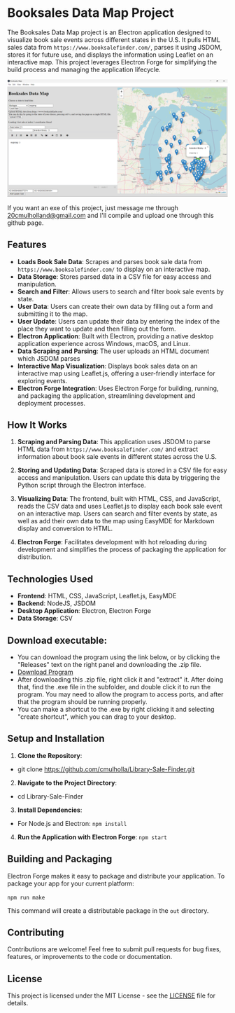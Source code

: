 # Booksales Data Map Project

The Booksales Data Map project is an Electron application designed to visualize book sale events across different states in the U.S. It pulls HTML sales data from `https://www.booksalefinder.com/`, parses it using JSDOM, stores it for future use, and displays the information using Leaflet on an interactive map. This project leverages Electron Forge for simplifying the build process and managing the application lifecycle.

![Example of all Michigan book sales shown in app](./image.png)

If you want an exe of this project, just message me through 20cmulholland@gmail.com and I'll compile and upload one through this github page.

## Features

- **Loads Book Sale Data**: Scrapes and parses book sale data from `https://www.booksalefinder.com/` to display on an interactive map.
- **Data Storage**: Stores parsed data in a CSV file for easy access and manipulation.
- **Search and Filter**: Allows users to search and filter book sale events by state.
- **User Data**: Users can create their own data by filling out a form and submitting it to the map.
- **User Update**: Users can update their data by entering the index of the place they want to update and then filling out the form.
- **Electron Application**: Built with Electron, providing a native desktop application experience across Windows, macOS, and Linux.
- **Data Scraping and Parsing**: The user uploads an HTML document which JSDOM parses
- **Interactive Map Visualization**: Displays book sales data on an interactive map using Leaflet.js, offering a user-friendly interface for exploring events.
- **Electron Forge Integration**: Uses Electron Forge for building, running, and packaging the application, streamlining development and deployment processes.

## How It Works

1. **Scraping and Parsing Data**: This application uses JSDOM to parse HTML data from `https://www.booksalefinder.com/` and extract information about book sale events in different states across the U.S.

2. **Storing and Updating Data**: Scraped data is stored in a CSV file for easy access and manipulation. Users can update this data by triggering the Python script through the Electron interface.

3. **Visualizing Data**: The frontend, built with HTML, CSS, and JavaScript, reads the CSV data and uses Leaflet.js to display each book sale event on an interactive map. Users can search and filter events by state, as well as add their own data to the map using EasyMDE for Markdown display and conversion to HTML.

4. **Electron Forge**: Facilitates development with hot reloading during development and simplifies the process of packaging the application for distribution.

## Technologies Used

- **Frontend**: HTML, CSS, JavaScript, Leaflet.js, EasyMDE
- **Backend**: NodeJS, JSDOM
- **Desktop Application**: Electron, Electron Forge
- **Data Storage**: CSV

## Download executable:
- You can download the program using the link below, or by clicking the "Releases" text on the right panel and downloading the .zip file.
- [Download Program](https://github.com/cmulholla/Library-Sale-Finder/releases/download/release/library-sale-finder-win32-x64.zip)
- After downloading this .zip file, right click it and "extract" it. After doing that, find the .exe file in the subfolder, and double click it to run the program. You may need to allow the program to access ports, and after that the program should be running properly.
- You can make a shortcut to the .exe by right clicking it and selecting "create shortcut", which you can drag to your desktop.

## Setup and Installation

1. **Clone the Repository**:
  - git clone https://github.com/cmulholla/Library-Sale-Finder.git

2. **Navigate to the Project Directory**:
  - cd Library-Sale-Finder
3. **Install Dependencies**:
  - For Node.js and Electron:
  ```npm install```
4. **Run the Application with Electron Forge**:
```npm start```
  
## Building and Packaging

Electron Forge makes it easy to package and distribute your application. To package your app for your current platform:

```npm run make```

This command will create a distributable package in the `out` directory.

## Contributing

Contributions are welcome! Feel free to submit pull requests for bug fixes, features, or improvements to the code or documentation.

## License

This project is licensed under the MIT License - see the [LICENSE](LICENSE) file for details.

